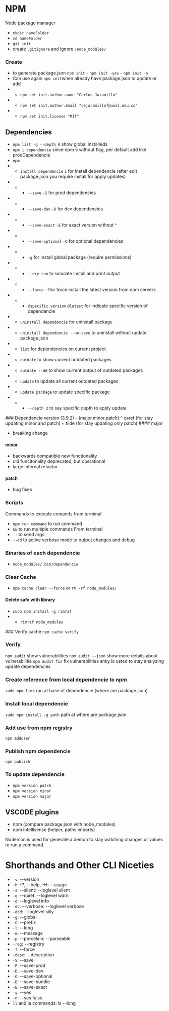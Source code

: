 # NPM
Node package manager

- `mkdir nameFolder`
- `cd nameFolder`
- `git init`
- create `.gitignore` and ignore `/node_modules/`
### Create
- to generate package.json `npm init` - `npm init -yes` - `npm init -y`
- Can use again `npm init`when already have package.json to update or add
- - `npm set init.author.name "Carlos Jaramillo"`
- - `npm set init.author.email "cejaramillof@unal.edu.co"`
- - `npm set init.license "MIT"`

## Dependencies
- `npm list -g --depth 0` show global installeds
- `npm i dependencie` since npm 5 without flag, per default add like prodDependencie
- `npm`
- - `install dependencie` `i` for install dependencie (after edit package.json you require install for apply updates)
- - - `--save` `-S` for prod dependencies
- - - `--save-dev` `-D` for dev dependencies
- - - `--save-exact` `-E` for exact version without `^`
- - - `--save-optional` `-O` for optional dependencies
- - - `-g` for install global package (require permissions)
- - - `--dry-run` to simulate install and print output
- - - `--force` `-f`for force install the latest version from npm servers
- - - `@specific.version` `@latest` for indicate specific version of dependencie
- - `uninstall dependencie` for uninstall package
- - `uninstall dependencie --no-save` to uninstall without update package.json
- - `list` for dependencies on current project
- - `outdate` to show current outdated packages
- - `outdate --dd` to show current output of outdated packages
- - `update` to update all current outdated packages
- - `update package` to update specific package
- - - `--depth 2` to say specific depth to apply update

### Dependencie version
(3.9.2) - (major.minor.patch)
^ caret (for stay updating minor and patch)
~ tilde (for stay updating only patch)
#### major
- breaking change
#### minor
- backwards compatible new functionality
- old funcitonality deprecated, but operational
- large internal refactor
#### patch
- bug fixes

### Scripts
Commands to execute comands from terminal
- `npm run command` to run command
- `&&` to run multiple commands
From terminal
- `--` to send args
- `--dd` to active verbose mode to output changes and debug


### Binaries of each dependencie
- `node_modules/.bin/dependencie`

### Clear Cache
- `npm cache clean --force` or `rm -rf node_modules/`

#### Delete safe with library
- `sudo npm install -g rimraf`
- - `rimraf node_modules`


### Verify cache
`npm cache verify`

### Verify
`npm audit` show vulnerabilities
`npm audit --json` show more details about vulnerabilitie
`npm audit fix` fix vulnerabilities
snky.io usted to stay analyzing update dependencies

### Create reference from local dependencie to npm
`sudo npm link` run at base of dependencie (where are package.json)

### Install local dependencie
`sudo npm install -g path` path at where are package.json

### Add use from npm registry
`npm adduser`

### Publish npm dependencie
`npm publish`

### To update dependencie
- `npm version patch`
- `npm version minor`
- `npm version major`

## VSCODE plugins
- npm (compare package.json with node_modules)
- npm intellisense (helper, paths imports)

Nodemon is used for generate a demon to stay watching changes or values to run a command.

# Shorthands and Other CLI Niceties
- `-v`: --version
- `-h`: -?, --help, -H: --usage
- `-s`: --silent: --loglevel silent
- `-q`: --quiet: --loglevel warn
- `-d`: --loglevel info
- `-dd`: --verbose: --loglevel verbose
- `-ddd`: --loglevel silly
- `-g`: --global
- `-C`: --prefix
- `-l`: --long
- `-m`: --message
- `-p`: --porcelain: --parseable
- `-reg`: --registry
- `-f`: --force
- `-desc`: --description
- `-S`: --save
- `-P`: --save-prod
- `-D`: --save-dev
- `-O`: --save-optional
- `-B`: --save-bundle
- `-E`: --save-exact
- `-y`: --yes
- `-n`: --yes false
- `ll` and la commands: ls --long